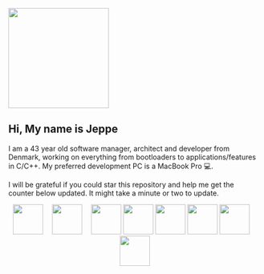 <img width="200" src="https://dl.dropboxusercontent.com/s/qck6gfatsljt7ub/hi.png?dl=0"></img>

## Hi, My name is Jeppe

I am a 43 year old software manager, architect and developer from Denmark, working on everything from bootloaders to applications/features in C/C++. My preferred development PC is a MacBook Pro 💻.

I will be grateful if you could star this repository and help me get the counter below updated. It might take a minute or two to update.

<p align="center">
    <img height="60" src="https://dl.dropboxusercontent.com/s/98hrv39reetuunh/thumbs-up.png?dl=0"></img>
    <img width="10" height="60" src="https://dl.dropboxusercontent.com/s/kgnquhegw60j857/white.png?dl=0"></img>
    <img height="60" src="https://dl.dropboxusercontent.com/s/8g3iebdfe1hzfx3/star-front.png?dl=0"></img>
    <img width="10" height="60" src="https://dl.dropboxusercontent.com/s/kgnquhegw60j857/white.png?dl=0"></img>
    <img width="60" height="60" src="https://dl.dropboxusercontent.com/s/ki3z5ws0vjrxbap/giphy4.gif?dl=0"></img>
    <img width="60" height="60" src="https://dl.dropboxusercontent.com/s/wlf7uqfgz8f64dg/giphy3.gif?dl=0"></img>
    <img width="60" height="60" src="https://dl.dropboxusercontent.com/s/rm4s99r7rmkprju/giphy2.gif?dl=0"></img>
    <img width="60" height="60" src="https://dl.dropboxusercontent.com/s/7j6sji2xh82wiil/giphy1.gif?dl=0"></img>
    <img width="60" height="60" src="https://dl.dropboxusercontent.com/s/5lpx9a386ux24e6/giphy0.gif?dl=0"></img>
    <img width="10" height="60" src="https://dl.dropboxusercontent.com/s/kgnquhegw60j857/white.png?dl=0"></img>
    <img height="60" src="https://dl.dropboxusercontent.com/s/pk2senupmoyucwf/star-end.png?dl=0"></img>
</p>
